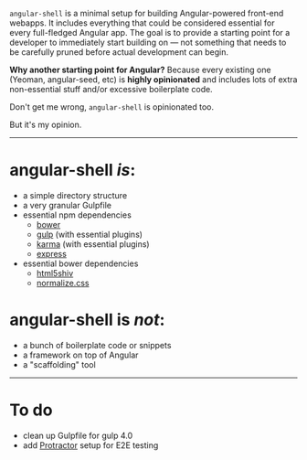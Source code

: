 `angular-shell` is a minimal setup for building Angular-powered front-end webapps. It includes everything that could be considered essential for every full-fledged Angular app. The goal is to provide a starting point for a developer to immediately start building on — not something that needs to be carefully pruned before actual development can begin.

**Why another starting point for Angular?** Because every existing one (Yeoman, angular-seed, etc) is **highly opinionated** and includes lots of extra non-essential stuff and/or excessive boilerplate code.

Don't get me wrong, `angular-shell` is opinionated too.

But it's my opinion.

---

# angular-shell *is*:

* a simple directory structure
* a very granular Gulpfile
* essential npm dependencies
	* [bower](http://bower.io)
	* [gulp](http://gulpjs.com) (with essential plugins)
	* [karma](http://karma-runner.github.io/0.12/index.html) (with essential plugins)
	* [express](http://expressjs.com)
* essential bower dependencies
	* [html5shiv](https://github.com/aFarkas/html5shiv)
	* [normalize.css](http://necolas.github.io/normalize.css)

# angular-shell is *not*:

* a bunch of boilerplate code or snippets
* a framework on top of Angular
* a "scaffolding" tool

---

# To do

* clean up Gulpfile for gulp 4.0
* add [Protractor](https://github.com/angular/protractor) setup for E2E testing
